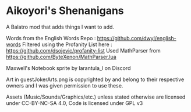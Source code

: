 # Aikoyori's Shenanigans
A Balatro mod that adds things I want to add.

Words from the English Words Repo : https://github.com/dwyl/english-words
Filtered using the Profanity List here : https://github.com/dsojevic/profanity-list
Used MathParser from https://github.com/ByteXenon/MathParser.lua

Maxwell's Notebook sprite by larantula_l on Discord

Art in guestJokerArts.png is copyrighted by and belong to their respective owners and I was given permission to use these.

Assets (Music/Sounds/Graphics/etc.) unless stated otherwise are licensed under CC-BY-NC-SA 4.0, Code is licensed under GPL v3
